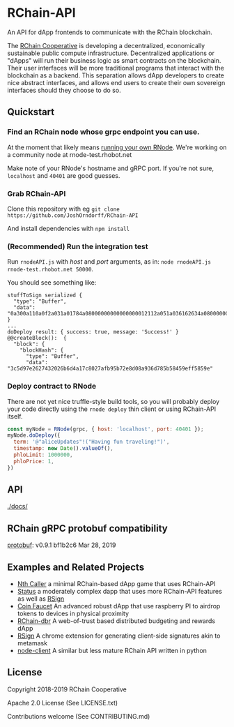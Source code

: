 # RChain-API

An API for dApp frontends to communicate with the RChain blockchain.

The [RChain Cooperative][1] is developing a decentralized, economically sustainable public compute infrastructure. Decentralized applications or "dApps" will run their business logic as smart contracts on the blockchain. Their user interfaces will be more traditional programs that interact with the blockchain as a backend. This separation allows dApp developers to create nice abstract interfaces, and allows end users to create their own sovereign interfaces should they choose to do so.

[1]: https://www.rchain.coop/


## Quickstart
### Find an RChain node whose grpc endpoint you can use.
At the moment that likely means [running your own RNode][2]. We're working on a community node at rnode-test.rhobot.net

Make note of your RNode's hostname and gRPC port. If you're not sure, `localhost` and `40401` are good guesses.

[2]: https://rchain.atlassian.net/wiki/spaces/CORE/pages/428376065/User+guide+for+running+RNode

### Grab RChain-API
Clone this repository with eg `git clone https://github.com/JoshOrndorff/RChain-API`

And install dependencies with `npm install`

### (Recommended) Run the integration test

Run `rnodeAPI.js` with _host_ and _port_ arguments, as in: `node rnodeAPI.js rnode-test.rhobot.net 50000`.

You should see something like:

```
stuffToSign serialized {
  "type": "Buffer",
  "data": "0a300a110a0f2a031a01784a08000000000000000012112a051a036162634a0800000000000000002a0800000000000000004a080000000000000000"
}
...
doDeploy result: { success: true, message: 'Success!' }
@@createBlock():  {
  "block": {
    "blockHash": {
      "type": "Buffer",
      "data": "3c5d97e2627432026b6d4a17c8027afb95b72e8d08a936d785b58459eff5859e"
```

### Deploy contract to RNode
There are not yet nice truffle-style build tools, so you will probably deploy your code directly using the `rnode deploy` thin client or using RChain-API itself.

```javascript
const myNode = RNode(grpc, { host: 'localhost', port: 40401 });
myNode.doDeploy({
  term: '@"aliceUpdates"!("Having fun traveling!")',
  timestamp: new Date().valueOf(),
  phloLimit: 1000000,
  phloPrice: 1,
})
```

## API

[./docs/](./docs/index.md)


## RChain gRPC protobuf compatibility

[protobuf][proto]: v0.9.1 bf1b2c6 Mar 28, 2019

[proto]: https://github.com/rchain/rchain/tree/bf1b2c6c6662515403c0a429e8c9fa25edd64638/models/src/main/protobuf


## Examples and Related Projects
* [Nth Caller](https://github.com/JoshOrndorff/nth-caller-game) a minimal RChain-based dApp game that uses RChain-API
* [Status](https://github.com/JoshOrndorff/RChain-Status) a moderately complex dapp that uses more RChain-API features as well as [RSign](https://github.com/dckc/RSign)
* [Coin Faucet](https://github.com/BlockSpaces/coin-faucet/) An advanced robust dApp that use raspberry PI to airdrop tokens to devices in physical proximity
* [RChain-dbr](https://github.com/dckc/rchain-dbr) A web-of-trust based distributed budgeting and rewards dApp
* [RSign](https://github.com/dckc/RSign) A chrome extension for generating client-side signatures akin to metamask
* [node-client](https://github.com/rchain/rchain/tree/dev/node-client) A similar but less mature RChain API written in python


## License
Copyright 2018-2019 RChain Cooperative

Apache 2.0 License (See LICENSE.txt)

Contributions welcome (See CONTRIBUTING.md)
